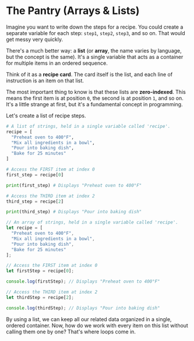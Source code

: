 # The Pantry (Arrays & Lists)

Imagine you want to write down the steps for a recipe. You could create a separate variable for each step: `step1`, `step2`, `step3`, and so on. That would get messy very quickly.

There's a much better way: a **list** (or **array**, the name varies by language, but the concept is the same). It's a single variable that acts as a container for multiple items in an ordered sequence.

Think of it as a **recipe card**. The card itself is the list, and each line of instruction is an item on that list.

The most important thing to know is that these lists are **zero-indexed**. This means the first item is at position `0`, the second is at position `1`, and so on. It's a little strange at first, but it's a fundamental concept in programming.

Let's create a list of recipe steps.

<!-- langtabs-start -->

```py
# A list of strings, held in a single variable called 'recipe'.
recipe = [
  "Preheat oven to 400°F",
  "Mix all ingredients in a bowl",
  "Pour into baking dish",
  "Bake for 25 minutes"
]

# Access the FIRST item at index 0
first_step = recipe[0]

print(first_step) # Displays "Preheat oven to 400°F"

# Access the THIRD item at index 2
third_step = recipe[2]

print(third_step) # Displays "Pour into baking dish"
```

```js
// An array of strings, held in a single variable called 'recipe'.
let recipe = [
  "Preheat oven to 400°F",
  "Mix all ingredients in a bowl",
  "Pour into baking dish",
  "Bake for 25 minutes"
];

// Access the FIRST item at index 0
let firstStep = recipe[0];

console.log(firstStep); // Displays "Preheat oven to 400°F"

// Access the THIRD item at index 2
let thirdStep = recipe[2];

console.log(thirdStep); // Displays "Pour into baking dish"
```

<!-- langtabs-end -->



By using a list, we can keep all our related data organized in a single, ordered container. Now, how do we work with every item on this list without calling them one by one? That's where loops come in.
